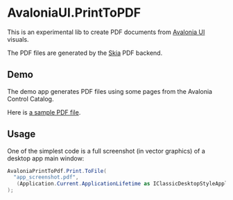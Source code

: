 # AvaloniaUI.PrintToPDF

This is an experimental lib to create PDF documents from [Avalonia UI](https://github.com/AvaloniaUI/Avalonia) visuals.

The PDF files are generated by the [Skia](https://github.com/mono/SkiaSharp) PDF backend.

## Demo

The demo app generates PDF files using some pages from the Avalonia Control Catalog.

Here is [a sample PDF file](https://github.com/Oaz/AvaloniaUI.PrintToPDF/raw/master/doc/sample.pdf).

## Usage

One of the simplest code is a full screenshot (in vector graphics) of a desktop app main window:

```C#
AvaloniaPrintToPdf.Print.ToFile(
  "app_screenshot.pdf",
   (Application.Current.ApplicationLifetime as IClassicDesktopStyleApplicationLifetime).MainWindow
);
```
